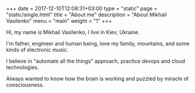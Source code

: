 +++
date = 2017-12-10T12:08:31+03:00
type = "static"
page = "static/single.html"
title = "About me"
description = "About Mikhail Vasilenko"
menu = "main"
weight = "1"
+++

Hi, my name is Mikhail Vasilenko, I live in Kiev, Ukraine.

I'm father, engineer and human being, love my family, mountains, and some kinds of electronic music.

I believe in "automate all the things" approach, practice devops and cloud technologies.

Always wanted to know how the brain is working and puzzled by miracle of consciousness.
